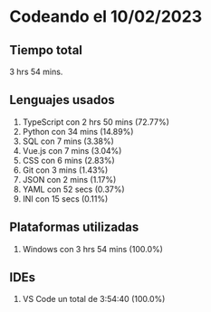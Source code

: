 # Codeando el 10/02/2023

## Tiempo total
3 hrs 54 mins.

## Lenguajes usados
1. TypeScript con 2 hrs 50 mins (72.77%)
1. Python con 34 mins (14.89%)
1. SQL con 7 mins (3.38%)
1. Vue.js con 7 mins (3.04%)
1. CSS con 6 mins (2.83%)
1. Git con 3 mins (1.43%)
1. JSON con 2 mins (1.17%)
1. YAML con 52 secs (0.37%)
1. INI con 15 secs (0.11%)

## Plataformas utilizadas
1. Windows con 3 hrs 54 mins (100.0%)

## IDEs
1. VS Code un total de 3:54:40 (100.0%)
